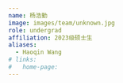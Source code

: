 ```yaml
---
name: 杨浩勤
image: images/team/unknown.jpg
role: undergrad
affiliation: 2023级硕士生
aliases:
  - Haoqin Wang
# links:
#   home-page:
---
```

